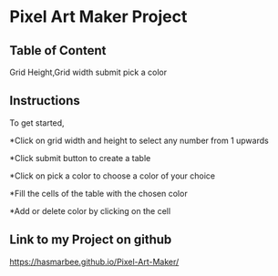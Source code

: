 # Pixel Art Maker Project

## Table of Content
Grid Height,Grid width
submit
pick a color


## Instructions

To get started,

*Click on grid width and height to select any number from 1 upwards

*Click submit button to create a table

*Click on pick a color to choose a color of your choice

*Fill the cells of the table with the chosen color

*Add or delete color by clicking on the cell


## Link to my Project on github
https://hasmarbee.github.io/Pixel-Art-Maker/